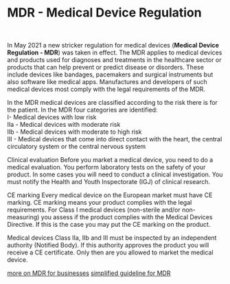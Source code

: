 # MDR -	Medical Device Regulation

</br>

In May 2021 a new stricker regulation for medical devices (**Medical Device Regulation - MDR**) was taken in effect. The MDR applies to medical devices and products used for diagnoses and treatments in the healthcare sector or products that can help prevent or predict disease or disorders. These include devices like bandages, pacemakers and surgical instruments but also software like medical apps. Manufactures and developers of such medical devices most comply with the legal requirements of the MDR.

In the MDR medical devices are classified according to the risk there is for the patient. In the MDR four categories are identified:
<br>
I- Medical devices with low risk
<br>
IIa - Medical devices with moderate risk
<br>
IIb - Medical devices with moderate to high risk
<br>
III - Medical devices that come into direct contact with the heart, the central circulatory system or the central nervous system
<br>


Clinical evaluation
Before you market a medical device, you need to do a medical evaluation. You perform laboratory tests on the safety of your product. In some cases you will need to conduct a clinical investigation. You must notify the Health and Youth Inspectorate (IGJ) of clinical research.

CE marking
Every medical device on the European market must have CE marking. CE marking means your product complies with the legal requirements. For Class I medical devices (non-sterile and/or non-measuring) you assess if the product complies with the Medical Devices Directive. If this is the case you may put the CE marking on the product.

Medical devices Class IIa, IIb and III must be inspected by an independent authority (Notified Body). If this authority approves the product you will receive a CE certificate. Only then are you allowed to market the medical device.

[more on MDR for businesses](https://business.gov.nl/regulation/medical-devices/)
[simplified guideline for MDR](https://www.fme.nl/system/files/publicaties/2021-09/MDR%20Guide.pdf)
